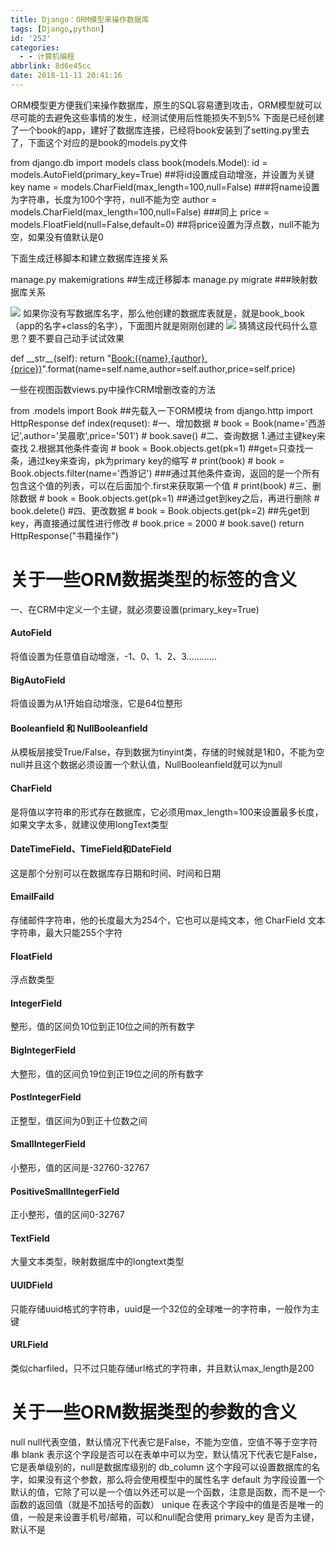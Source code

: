 ```yaml
---
title: Django：ORM模型来操作数据库
tags: [Django,python]
id: '252'
categories:
  - - 计算机编程
abbrlink: 8d6e45cc
date: 2018-11-11 20:41:16
---
```


ORM模型更方便我们来操作数据库，原生的SQL容易遭到攻击，ORM模型就可以尽可能的去避免这些事情的发生，经测试使用后性能损失不到5% 下面是已经创建了一个book的app，建好了数据库连接，已经将book安装到了setting.py里去了，下面这个对应的是book的models.py文件

from django.db import models
class book(models.Model):
    id = models.AutoField(primary\_key=True)    ##将id设置成自动增涨，并设置为关键key
    name = models.CharField(max\_length=100,null=False)   ###将name设置为字符串，长度为100个字符，null不能为空
    author = models.CharField(max\_length=100,null=False)   ###同上
    price = models.FloatField(null=False,default=0)    ##将price设置为浮点数，null不能为空，如果没有值默认是0

下面生成迁移脚本和建立数据库连接关系

manage.py makemigrations ##生成迁移脚本
manage.py migrate ###映射数据库关系

![](https://gitee.com/wittzhang/pic332b/raw/master/wp-content/uploads/2018/11/20181111174010.png) 如果你没有写数据库名字，那么他创建的数据库表就是，就是book\_book（app的名字+class的名字），下面图片就是刚刚创建的 ![](https://gitee.com/wittzhang/pic332b/raw/master/wp-content/uploads/2018/11/20181111175828.png) 猜猜这段代码什么意思？要不要自己动手试试效果

def \_\_str\_\_(self):
    return "<Book:({name},{author},{price})>".format(name=self.name,author=self.author,price=self.price)

一些在视图函数views.py中操作CRM增删改查的方法

from .models import Book    ##先载入一下ORM模块
from django.http import HttpResponse
def index(requset):
    #一、增加数据
    # book = Book(name='西游记',author='吴晨歌',price='501')
    # book.save()
    #二、查询数据  1.通过主键key来查找   2.根据其他条件查询
    # book = Book.objects.get(pk=1)  ##get=只查找一条，通过key来查询，pk为primary key的缩写
    # print(book)
    # book = Book.objects.filter(name='西游记') ###通过其他条件查询，返回的是一个所有包含这个值的列表，可以在后面加个.first来获取第一个值
    # print(book)
    #三、删除数据
    # book = Book.objects.get(pk=1)  ##通过get到key之后，再进行删除
    # book.delete()
    #四、更改数据
    # book = Book.objects.get(pk=2)  ##先get到key，再直接通过属性进行修改
    # book.price = 2000
    # book.save()
    return HttpResponse("书籍操作")

# 关于一些ORM数据类型的标签的含义

一、在CRM中定义一个主键，就必须要设置(primary\_key=True)

#### AutoField

将值设置为任意值自动增涨，-1、0、1、2、3............

#### BigAutoField

将值设置为从1开始自动增涨，它是64位整形

#### Booleanfield 和 NullBooleanfield

从模板层接受True/False，存到数据为tinyint类，存储的时候就是1和0，不能为空null并且这个数据必须设置一个默认值，NullBooleanfield就可以为null

#### CharField

是将值以字符串的形式存在数据库，它必须用max\_length=100来设置最多长度，如果文字太多，就建议使用longText类型

#### DateTimeField、TimeField和DateField

这是那个分别可以在数据库存日期和时间、时间和日期

#### EmailFaild

存储邮件字符串，他的长度最大为254个，它也可以是纯文本，他 CharField 文本字符串，最大只能255个字符

#### FloatField

浮点数类型

#### IntegerField

整形，值的区间负10位到正10位之间的所有数字

#### BigIntegerField

大整形，值的区间负19位到正19位之间的所有数字

#### PostIntegerField

正整型，值区间为0到正十位数之间

#### SmallIntegerField

小整形，值的区间是-32760-32767

#### PositiveSmallIntegerField

正小整形，值的区间0-32767

#### TextField

大量文本类型，映射数据库中的longtext类型

#### UUIDField

只能存储uuid格式的字符串，uuid是一个32位的全球唯一的字符串，一般作为主键

#### URLField

类似charfiled，只不过只能存储url格式的字符串，并且默认max\_length是200

# 关于一些ORM数据类型的参数的含义

null null代表空值，默认情况下代表它是False，不能为空值，空值不等于空字符串 blank 表示这个字段是否可以在表单中可以为空，默认情况下代表它是False，它是表单级别的，null是数据库级别的 db\_column 这个字段可以设置数据库的名字，如果没有这个参数，那么将会使用模型中的属性名字 default 为字段设置一个默认的值，它除了可以是一个值以外还可以是一个函数，注意是函数，而不是一个函数的返回值（就是不加括号的函数） unique 在表这个字段中的值是否是唯一的值，一般是来设置手机号/邮箱，可以和null配合使用 primary\_key 是否为主键，默认不是